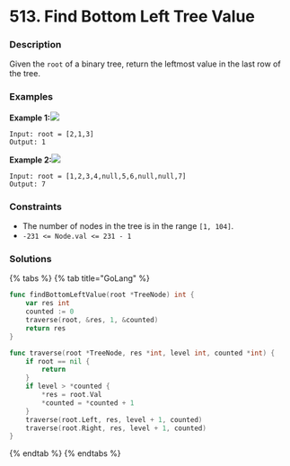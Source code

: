 # 513. Find Bottom Left Tree Value

### Description

Given the `root` of a binary tree, return the leftmost value in the last row of the tree.

### Examples

**Example 1:**![](https://assets.leetcode.com/uploads/2020/12/14/tree1.jpg)

```text
Input: root = [2,1,3]
Output: 1
```

**Example 2:**![](https://assets.leetcode.com/uploads/2020/12/14/tree2.jpg)

```text
Input: root = [1,2,3,4,null,5,6,null,null,7]
Output: 7
```

### **Constraints**

* The number of nodes in the tree is in the range `[1, 104]`.
* `-231 <= Node.val <= 231 - 1`

### Solutions

{% tabs %}
{% tab title="GoLang" %}
```go
func findBottomLeftValue(root *TreeNode) int {
	var res int
	counted := 0
	traverse(root, &res, 1, &counted)
	return res
}

func traverse(root *TreeNode, res *int, level int, counted *int) {
	if root == nil {
		return
	}
	if level > *counted {
		*res = root.Val
		*counted = *counted + 1
	}
	traverse(root.Left, res, level + 1, counted)
	traverse(root.Right, res, level + 1, counted)
}
```
{% endtab %}
{% endtabs %}

